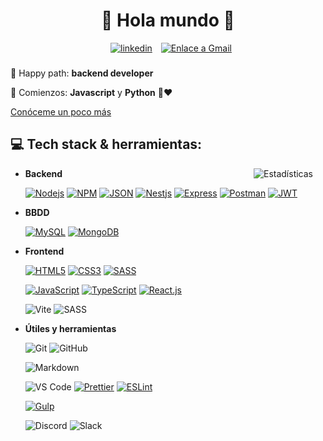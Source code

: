 
<h1 align="center">🖖 Hola mundo 🖖</h1>

<div align="center">
<a href="http://linkedin.es/in/irenegwodak"><img alt="linkedin" style="padding: 0 10px;" src="https://img.shields.io/badge/LINKEDIN-blue?style=for-the-badge&logo=linkedin&logoSize=auto"></a>
<a href="mailto:irenegwodak@gmail.com"><img alt="Enlace a Gmail" src="https://img.shields.io/badge/GMAIL-white?style=for-the-badge&logo=gmail&logoSize=auto"></a>
</div>

###

###


🚀 Happy path: <strong>backend developer</strong> 


🌱 Comienzos: <strong>Javascript</strong> y <strong>Python</strong> 🐍❤️
</p>  
  

[Conóceme un poco más](https://bento.me/irenegwodak)


##

###

## 💻 Tech stack & herramientas:

<img alt="Estadísticas" align="right" style="margin: 0 20px;"  src="https://github-readme-stats.vercel.app/api/top-langs/?username=irenegwodak&locale=es&layout=pie&theme=dark&include_all_commits=true&count_private=true&disable_animations=true&text_color=FFFFFF&bg_color=000000">


  
<!-- ![Backend](https://img.shields.io/badge/BACKEND:-50232e?style=for-the-badge) -->
- **Backend**
  
    [![Nodejs](https://img.shields.io/badge/node.js-f9b966?style=for-the-badge&logo=node.js&logoColor=000&logoSize=auto)](https://nodejs.org/en/)
[![NPM](https://img.shields.io/badge/npm-f9b966?style=for-the-badge&logo=npm&logoColor=000&logoSize=auto)](https://www.npmjs.com/)
[![JSON](https://img.shields.io/badge/json-f9b966?style=for-the-badge&logo=json&logoColor=000&logoSize=auto)](https://www.json.org/)
[![Nestjs](https://img.shields.io/badge/nest.js-f9b966?style=for-the-badge&logo=nestjs&logoColor=000&logoSize=auto)](https://nestjs.com/)
[![Express](https://img.shields.io/badge/express-f9b966?style=for-the-badge&logo=express&logoColor=000&goSize=auto)](https://expressjs.com/)
[![Postman](https://img.shields.io/badge/Postman-f9b966?style=for-the-badge&logo=postman&logoColor=000&logoSize=auto)](https://www.postman.com/)
[![JWT](https://img.shields.io/badge/JWT-f9b966?style=for-the-badge&logo=json-web-tokens&logoColor=000&logoSize=auto)](https://jwt.io/)

<!-- ![BBDD](https://img.shields.io/badge/Bases%20de%20datos:-cd5f2d?style=for-the-badge) -->
- **BBDD**

    [![MySQL](https://img.shields.io/badge/MySQL-bed57e?style=for-the-badge&logo=mysql&logoColor=000&logoSize=auto)](https://www.mysql.com/)
[![MongoDB](https://img.shields.io/badge/MongoDB-bed57e?style=for-the-badge&logo=mongodb&logoColor=000&logoSize=auto)](https://www.mongodb.com/)

<!-- ![Frontend](https://img.shields.io/badge/Frontend:-f9b966?style=for-the-badge) -->
- **Frontend**

    [![HTML5](https://img.shields.io/badge/html5-a1cca5?style=for-the-badge&logo=html5&logoColor=000&logoSize=auto)](https://www.w3schools.com/html/)
[![CSS3](https://img.shields.io/badge/css3-a1cca5?style=for-the-badge&logo=css3&logoColor=000&logoSize=auto)](https://www.w3schools.com/css/)
[![SASS](https://img.shields.io/badge/sass-a1cca5?style=for-the-badge&logo=sass&logoColor=000&logoSize=auto)](https://sass-lang.com/)

  [![JavaScript](https://img.shields.io/badge/javascript-a1cca5?style=for-the-badge&logo=javascript&logoColor=000&logoSize=auto)](https://www.w3schools.com/js/DEFAULT.asp)
[![TypeScript](https://img.shields.io/badge/typescript-a1cca5?style=for-the-badge&logo=typescript&logoColor=000&logoSize=auto)](https://www.typescriptlang.org/)
[![React.js](https://img.shields.io/badge/React-a1cca5?style=for-the-badge&logo=react&logoColor=000&ue&logoSize=auto)](https://reactjs.org/)

    ![Vite](https://img.shields.io/badge/Vite-a1cca5?style=for-the-badge&logo=vite&logoColor=000&logoSize=auto)
![SASS](https://img.shields.io/badge/SASS-a1cca5?style=for-the-badge&logo=sass&logoColor=000&goSize=auto)


<!-- ![Herramientas](https://img.shields.io/badge/Herramientas:-a1cca5?style=for-the-badge) -->
- **Útiles y herramientas**

    ![Git](https://img.shields.io/badge/Git-8bcdcd?style=for-the-badge&logo=git&logoColor=000&logoSize=auto)
![GitHub](https://img.shields.io/badge/GitHub-8bcdcd?style=for-the-badge&logo=github&logoColor=000&logoSize=auto)

    ![Markdown](https://img.shields.io/badge/Markdown-8bcdcd?style=for-the-badge&logo=markdown&logoColor=000&logoSize=auto)

    ![VS Code](https://img.shields.io/badge/Visual%20Studio%20Code-8bcdcd?logo=visualstudiocode&logoColor=000&style=for-the-badge&logoSize=auto)
[![Prettier](https://img.shields.io/badge/prettier-8bcdcd?style=for-the-badge&logo=prettier&logoColor=000&logoSize=auto)](https://prettier.io/)
[![ESLint](https://img.shields.io/badge/eslint-8bcdcd?style=for-the-badge&logo=eslint&logoColor=000&logoSize=auto)](https://eslint.org/)

  [![Gulp](https://img.shields.io/badge/gulp-8bcdcd?style=for-the-badge&logo=gulp&logoColor=000&logoSize=auto)](https://gulpjs.com/)

    ![Discord](https://img.shields.io/badge/discord-8bcdcd?style=for-the-badge&logo=discord&logoColor=000&logoSize=auto)
![Slack](https://img.shields.io/badge/Slack-8bcdcd?style=for-the-badge&logo=slack&logoColor=000&logoSize=auto)
